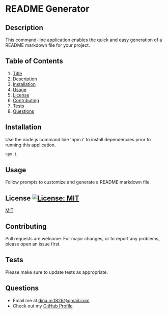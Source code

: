 
# README Generator

## Description
This command-line application enables the quick and easy generation of a README markdown file for your project. 

 ## Table of Contents
1. [Title](https://github.com/DS1826/readme-generator/blob/main/README.md#readme-generator)
2. [Description](https://github.com/DS1826/readme-generator/blob/main/README.md#description)
3. [Installation](https://github.com/DS1826/readme-generator/blob/main/README.md#installation)
4. [Usage](https://github.com/DS1826/readme-generator/blob/main/README.md#usage)
5. [License](https://github.com/DS1826/readme-generator/blob/main/README.md#license)
6. [Contributing](https://github.com/DS1826/readme-generator/blob/main/README.md#contributing)
7. [Tests](https://github.com/DS1826/readme-generator/blob/main/README.md#tests)
8. [Questions](https://github.com/DS1826/readme-generator/blob/main/README.md#questions)
      
## Installation
Use the node.js command line 'npm i' to install dependencies prior to running this application.
```bash
npm i
```
      
## Usage
Follow prompts to customize and generate a README markdown file.
      
## License [![License: MIT](https://img.shields.io/badge/License-MIT-yellow.svg)](https://opensource.org/licenses/MIT)
[MIT](https://opensource.org/licenses/MIT)
      
## Contributing
Pull requests are welcome. For major changes, or to report any problems, please open an issue first.

## Tests
Please make sure to update tests as appropriate.
      
## Questions
* Email me at dina.m.1826@gmail.com
* Check out my [GitHub Profile](https://github.com/DS1826) 
    